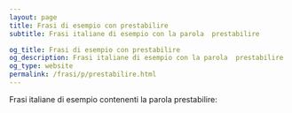```yaml
---
layout: page
title: Frasi di esempio con prestabilire 
subtitle: Frasi italiane di esempio con la parola  prestabilire

og_title: Frasi di esempio con prestabilire 
og_description: Frasi italiane di esempio con la parola  prestabilire
og_type: website
permalink: /frasi/p/prestabilire.html
---
```


Frasi italiane di esempio contenenti la parola prestabilire:


